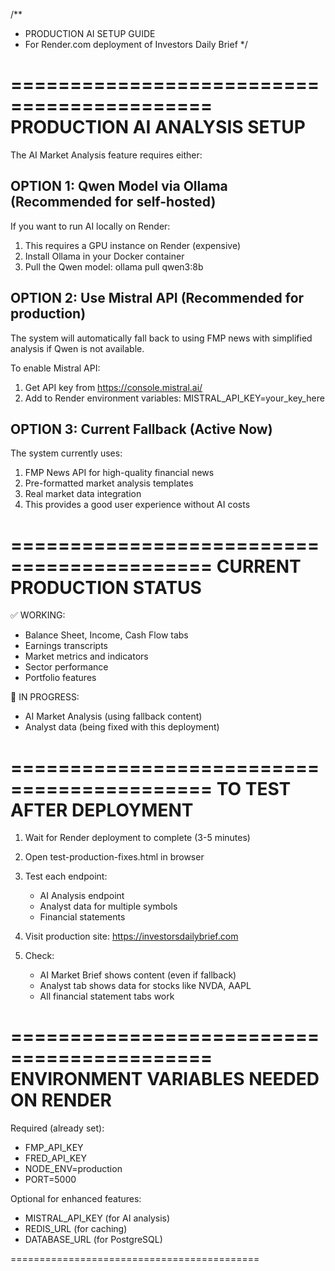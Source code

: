 /**
 * PRODUCTION AI SETUP GUIDE
 * For Render.com deployment of Investors Daily Brief
 */

===========================================
PRODUCTION AI ANALYSIS SETUP
===========================================

The AI Market Analysis feature requires either:

OPTION 1: Qwen Model via Ollama (Recommended for self-hosted)
-------------------------------------------------------------
If you want to run AI locally on Render:
1. This requires a GPU instance on Render (expensive)
2. Install Ollama in your Docker container
3. Pull the Qwen model: ollama pull qwen3:8b

OPTION 2: Use Mistral API (Recommended for production)
-------------------------------------------------------
The system will automatically fall back to using FMP news
with simplified analysis if Qwen is not available.

To enable Mistral API:
1. Get API key from https://console.mistral.ai/
2. Add to Render environment variables:
   MISTRAL_API_KEY=your_key_here

OPTION 3: Current Fallback (Active Now)
----------------------------------------
The system currently uses:
1. FMP News API for high-quality financial news
2. Pre-formatted market analysis templates
3. Real market data integration
4. This provides a good user experience without AI costs

===========================================
CURRENT PRODUCTION STATUS
===========================================

✅ WORKING:
- Balance Sheet, Income, Cash Flow tabs
- Earnings transcripts
- Market metrics and indicators
- Sector performance
- Portfolio features

🔄 IN PROGRESS:
- AI Market Analysis (using fallback content)
- Analyst data (being fixed with this deployment)

===========================================
TO TEST AFTER DEPLOYMENT
===========================================

1. Wait for Render deployment to complete (3-5 minutes)
2. Open test-production-fixes.html in browser
3. Test each endpoint:
   - AI Analysis endpoint
   - Analyst data for multiple symbols
   - Financial statements

4. Visit production site:
   https://investorsdailybrief.com
   
5. Check:
   - AI Market Brief shows content (even if fallback)
   - Analyst tab shows data for stocks like NVDA, AAPL
   - All financial statement tabs work

===========================================
ENVIRONMENT VARIABLES NEEDED ON RENDER
===========================================

Required (already set):
- FMP_API_KEY
- FRED_API_KEY
- NODE_ENV=production
- PORT=5000

Optional for enhanced features:
- MISTRAL_API_KEY (for AI analysis)
- REDIS_URL (for caching)
- DATABASE_URL (for PostgreSQL)

===========================================
